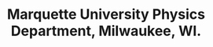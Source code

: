 ---
title: "Marquette University Physics Department, Milwaukee, WI."
project_id: 
conference_id: ""
presenters:
   - peter_bandettini
summary: "<p>Marquette University Physics Department, Milwaukee, WI.</p>"
file: /assets/presentations/T165.ppt
filename: T165.ppt
layout: presentation
---